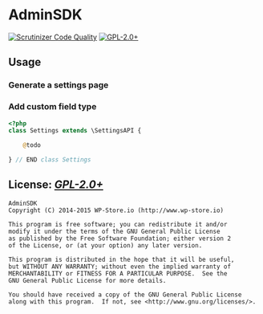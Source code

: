 # AdminSDK
[![Scrutinizer Code Quality](https://scrutinizer-ci.com/g/WPStore/AdminSDK/badges/quality-score.png?b=master)](https://scrutinizer-ci.com/g/WPStore/AdminSDK/?branch=master)
[![GPL-2.0+](http://img.shields.io/badge/license-GPL--2.0%2B-green.svg)](http://www.gnu.org/licenses/gpl-2.0.html)

## Usage

### Generate a settings page

### Add custom field type

```php
<?php
class Settings extends \SettingsAPI {

	@todo

} // END class Settings

```

## License: _[GPL-2.0+](http://www.gnu.org/licenses/gpl-2.0.html)_

    AdminSDK
    Copyright (C) 2014-2015 WP-Store.io (http://www.wp-store.io)

    This program is free software; you can redistribute it and/or
	modify it under the terms of the GNU General Public License
	as published by the Free Software Foundation; either version 2
	of the License, or (at your option) any later version.

	This program is distributed in the hope that it will be useful,
	but WITHOUT ANY WARRANTY; without even the implied warranty of
	MERCHANTABILITY or FITNESS FOR A PARTICULAR PURPOSE.  See the
	GNU General Public License for more details.

	You should have received a copy of the GNU General Public License
	along with this program.  If not, see <http://www.gnu.org/licenses/>.
